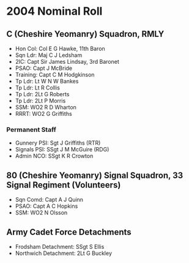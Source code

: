 # 2004 Nominal Roll

## C (Cheshire Yeomanry) Squadron, RMLY

* Hon Col: Col E G Hawke, 11th Baron
* Sqn Ldr: Maj C J Ledsham
* 2IC: Capt Sir James Lindsay, 3rd Baronet
* PSAO: Capt J McBride
* Training: Capt C M Hodgkinson
* Tp Ldr: Lt W N W Bankes
* Tp Ldr: Lt R Collis
* Tp Ldr: 2Lt G Roberts
* Tp Ldr: 2Lt P Morris
* SSM: WO2 R D Wharton
* RRRT: WO2 G Griffiths

### Permanent Staff

* Gunnery PSI: Sgt J Griffiths (RTR)
* Signals PSI: SSgt J M McGuire (RDG)
* Admin NCO: SSgt K R Crowton

## 80 (Cheshire Yeomanry) Signal Squadron, 33 Signal Regiment (Volunteers)

* Sqn Comd: Capt A J Quinn
* PSAO: Capt A C Hopkins
* SSM: WO2 N Olsson

## Army Cadet Force Detachments

* Frodsham Detachment: SSgt S Ellis
* Northwich Detachment: 2Lt G Buckley
